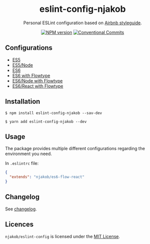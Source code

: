 
<h1 align="center">
  eslint-config-njakob
</h1>

<p align="center">
  Personal ESLint configuration based on <a href="https://github.com/airbnb/javascript">Airbnb styleguide</a>.
</p>

<p align="center">
  <a href="https://nodei.co/npm/eslint-config-njakob"><img alt="NPM version" src="https://img.shields.io/npm/v/eslint-config-njakob.svg"></a>
  <a href="https://conventionalcommits.org"><img alt="Conventional Commits" src="https://img.shields.io/badge/conventional%20commits-1.0.0-yellow.svg"></a>
</p>

## Configurations

* [ES5](/es5.js)
* [ES5/Node](/es5-node.js)
* [ES6](/es6.js)
* [ES6 with Flowtype](/es6-flow.js)
* [ES6/Node with Flowtype](/es6-flow-node.js)
* [ES6/React with Flowtype](/es6-flow-react.js)

## Installation

```
$ npm install eslint-config-njakob --sav-dev
```

```
$ yarn add eslint-config-njakob --dev
```

## Usage  

The package provides multiple different configurations regarding the environment you need.

In `.eslintrc` file:
```json
{
  "extends": "njakob/es6-flow-react"
}
```

## Changelog

See [changelog](CHANGELOG.md).

## Licences

`njakob/eslint-config` is licensed under the [MIT License](LICENSE).
